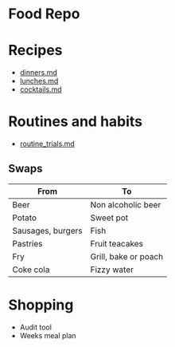# Food Repo

# Recipes
- [dinners.md](recipes/dinners.md)
- [lunches.md](recipes/lunches.md)
- [cocktails.md](recipes/cocktails.md)


# Routines and habits
- [routine_trials.md](routines/routine_trials.md)

## Swaps

| From              | To                   |
|-------------------|----------------------|
| Beer              | Non alcoholic beer   |
| Potato            | Sweet pot            |
| Sausages, burgers | Fish                 |
| Pastries          | Fruit teacakes       |
| Fry               | Grill, bake or poach |
| Coke cola         | Fizzy water          |


# Shopping
- Audit tool
- Weeks meal plan

